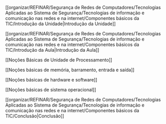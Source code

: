 [[organizar/REFINAR/Segurança de Redes de Computadores/Tecnologias Aplicadas ao Sistema de Segurança/Tecnologias de informação e comunicação nas redes e na internet/Componentes básicos da TIC/Introdução da Unidade|Introdução da Unidade]]

[[organizar/REFINAR/Segurança de Redes de Computadores/Tecnologias Aplicadas ao Sistema de Segurança/Tecnologias de informação e comunicação nas redes e na internet/Componentes básicos da TIC/Introdução da Aula|Introdução da Aula]]

[[Noções Básicas de Unidade de Processamento]]

[[Noções básicas de memória, barramento, entrada e saída]]

[[Noções básicas de hardware e software]]

[[Noções básicas de sistema operacional]]

[[organizar/REFINAR/Segurança de Redes de Computadores/Tecnologias Aplicadas ao Sistema de Segurança/Tecnologias de informação e comunicação nas redes e na internet/Componentes básicos da TIC/Conclusão|Conclusão]]